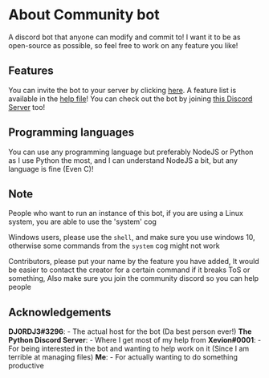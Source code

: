 # About Community bot
A discord bot that anyone can modify and commit to! I want it to be as open-source as possible, so feel free to work on any feature you like!

## Features
You can invite the bot to your server by clicking [here](https://discordapp.com/oauth2/authorize?client_id=610225885093691467&scope=bot&permissions=8).
A feature list is available in the [help file](https://github.com/IpProxyNeon/Community-discord-bot/blob/master/help.txt)!
You can check out the bot by joining [this Discord Server](https://discord.gg/zF8z7ar) too!

## Programming languages
You can use any programming language but preferably NodeJS or Python as I use Python the most, and I can understand NodeJS a bit, but any language is fine (Even C)! 

## Note
People who want to run an instance of this bot, if you are using a Linux system, you are able to use the 'system' cog

Windows users, please use the `shell`, and make sure you use windows 10, otherwise some commands from the `system` cog might not work

Contributors, please put your name by the feature you have added, It would be easier to contact the creator for a certain command if it breaks ToS or something, Also make sure you join the community discord so you can help people

## Acknowledgements
**DJ0RDJ3#3296**: - The actual host for the bot (Da best person ever!)
**The Python Discord Server**: - Where I get most of my help from
**Xevion#0001**: - For being interested in the bot and wanting to help work on it (Since I am terrible at managing files)
**Me**: - For actually wanting to do something productive
